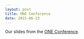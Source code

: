 ```yaml
---
layout: post
title: ONE Conference
date: 2015-06-23
---
```

<p>Our slides from the <a href="/s/CyberGreen_OneConference.pdf">ONE Conference</a>.</p>
